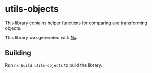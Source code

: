 # utils-objects

This library contains helper functions for comparing and transforming objects.

This library was generated with [Nx](https://nx.dev).

## Building

Run `nx build utils-objects` to build the library.
